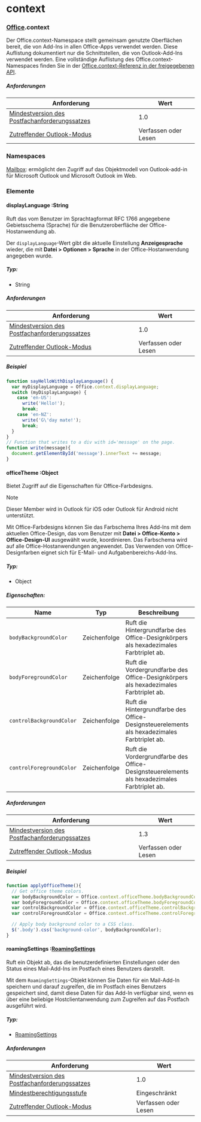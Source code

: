 
# <a name="context"></a>context

### <a name="officeofficemdcontext"></a>[Office](Office.md).context

Der Office.context-Namespace stellt gemeinsam genutzte Oberflächen bereit, die von Add-Ins in allen Office-Apps verwendet werden. Diese Auflistung dokumentiert nur die Schnittstellen, die von Outlook-Add-Ins verwendet werden. Eine vollständige Auflistung des Office.context-Namespaces finden Sie in der [Office.context-Referenz in der freigegebenen API](/javascript/api/office/office.context).

##### <a name="requirements"></a>Anforderungen

|Anforderung| Wert|
|---|---|
|[Mindestversion des Postfachanforderungssatzes](/javascript/office/requirement-sets/outlook-api-requirement-sets)| 1.0|
|[Zutreffender Outlook-Modus](https://docs.microsoft.com/outlook/add-ins/#extension-points)| Verfassen oder Lesen|

### <a name="namespaces"></a>Namespaces

[Mailbox](office.context.mailbox.md): ermöglicht den Zugriff auf das Objektmodell von Outlook-add-in für Microsoft Outlook und Microsoft Outlook im Web.

### <a name="members"></a>Elemente

####  <a name="displaylanguage-string"></a>displayLanguage :String

Ruft das vom Benutzer im Sprachtagformat RFC 1766 angegebene Gebietsschema (Sprache) für die Benutzeroberfläche der Office-Hostanwendung ab.

Der `displayLanguage`-Wert gibt die aktuelle Einstellung **Anzeigesprache** wieder, die mit **Datei > Optionen > Sprache** in der Office-Hostanwendung angegeben wurde.

##### <a name="type"></a>Typ:

*   String

##### <a name="requirements"></a>Anforderungen

|Anforderung| Wert|
|---|---|
|[Mindestversion des Postfachanforderungssatzes](/javascript/office/requirement-sets/outlook-api-requirement-sets)| 1.0|
|[Zutreffender Outlook-Modus](https://docs.microsoft.com/outlook/add-ins/#extension-points)| Verfassen oder Lesen|

##### <a name="example"></a>Beispiel

```js
function sayHelloWithDisplayLanguage() {
  var myDisplayLanguage = Office.context.displayLanguage;
  switch (myDisplayLanguage) {
    case 'en-US':
      write('Hello!');
      break;
    case 'en-NZ':
      write('G\'day mate!');
      break;
  }
}
// Function that writes to a div with id='message' on the page.
function write(message){
  document.getElementById('message').innerText += message;
}
```

####  <a name="officetheme-object"></a>officeTheme :Object

Bietet Zugriff auf die Eigenschaften für Office-Farbdesigns.

> [!NOTE]
> Dieser Member wird in Outlook für iOS oder Outlook für Android nicht unterstützt.

Mit Office-Farbdesigns können Sie das Farbschema Ihres Add-Ins mit dem aktuellen Office-Design, das vom Benutzer mit **Datei > Office-Konto > Office-Design-UI** ausgewählt wurde, koordinieren. Das Farbschema wird auf alle Office-Hostanwendungen angewendet. Das Verwenden von Office-Designfarben eignet sich für E-Mail- und Aufgabenbereichs-Add-Ins.

##### <a name="type"></a>Typ:

*   Object

##### <a name="properties"></a>Eigenschaften:

|Name| Typ| Beschreibung|
|---|---|---|
|`bodyBackgroundColor`| Zeichenfolge|Ruft die Hintergrundfarbe des Office-Designkörpers als hexadezimales Farbtriplet ab.|
|`bodyForegroundColor`| Zeichenfolge|Ruft die Vordergrundfarbe des Office-Designkörpers als hexadezimales Farbtriplet ab.|
|`controlBackgroundColor`| Zeichenfolge|Ruft die Hintergrundfarbe des Office-Designsteuerelements als hexadezimales Farbtriplet ab.|
|`controlForegroundColor`| Zeichenfolge|Ruft die Vordergrundfarbe des Office-Designsteuerelements als hexadezimales Farbtriplet ab.|

##### <a name="requirements"></a>Anforderungen

|Anforderung| Wert|
|---|---|
|[Mindestversion des Postfachanforderungssatzes](/javascript/office/requirement-sets/outlook-api-requirement-sets)| 1.3|
|[Zutreffender Outlook-Modus](https://docs.microsoft.com/outlook/add-ins/#extension-points)| Verfassen oder Lesen|

##### <a name="example"></a>Beispiel

```js
function applyOfficeTheme(){
  // Get office theme colors.
  var bodyBackgroundColor = Office.context.officeTheme.bodyBackgroundColor;
  var bodyForegroundColor = Office.context.officeTheme.bodyForegroundColor;
  var controlBackgroundColor = Office.context.officeTheme.controlBackgroundColor
  var controlForegroundColor = Office.context.officeTheme.controlForegroundColor;

  // Apply body background color to a CSS class.
  $('.body').css('background-color', bodyBackgroundColor);
}
```

####  <a name="roamingsettings-roamingsettingsjavascriptapioutlook13officeroamingsettings"></a>roamingSettings :[RoamingSettings](/javascript/api/outlook_1_3/office.RoamingSettings)

Ruft ein Objekt ab, das die benutzerdefinierten Einstellungen oder den Status eines Mail-Add-Ins im Postfach eines Benutzers darstellt.

Mit dem `RoamingSettings`-Objekt können Sie Daten für ein Mail-Add-In speichern und darauf zugreifen, die im Postfach eines Benutzers gespeichert sind, damit diese Daten für das Add-In verfügbar sind, wenn es über eine beliebige Hostclientanwendung zum Zugreifen auf das Postfach ausgeführt wird.

##### <a name="type"></a>Typ:

*   [RoamingSettings](/javascript/api/outlook_1_3/office.RoamingSettings)

##### <a name="requirements"></a>Anforderungen

|Anforderung| Wert|
|---|---|
|[Mindestversion des Postfachanforderungssatzes](/javascript/office/requirement-sets/outlook-api-requirement-sets)| 1.0|
|[Mindestberechtigungsstufe](https://docs.microsoft.com/outlook/add-ins/understanding-outlook-add-in-permissions)| Eingeschränkt|
|[Zutreffender Outlook-Modus](https://docs.microsoft.com/outlook/add-ins/#extension-points)| Verfassen oder Lesen|
